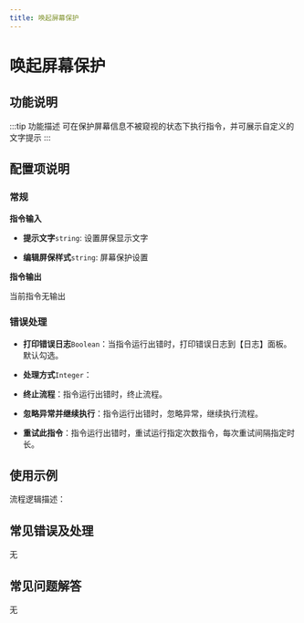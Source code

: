 ```yaml
---
title: 唤起屏幕保护
---
```


# 唤起屏幕保护

## 功能说明

:::tip 功能描述
可在保护屏幕信息不被窥视的状态下执行指令，并可展示自定义的文字提示
:::

## 配置项说明

### 常规

**指令输入**

- **提示文字**`string`: 设置屏保显示文字

- **编辑屏保样式**`string`: 屏幕保护设置


**指令输出**

当前指令无输出

### 错误处理

- **打印错误日志**`Boolean`：当指令运行出错时，打印错误日志到【日志】面板。默认勾选。

- **处理方式**`Integer`：

 - **终止流程**：指令运行出错时，终止流程。

 - **忽略异常并继续执行**：指令运行出错时，忽略异常，继续执行流程。

 - **重试此指令**：指令运行出错时，重试运行指定次数指令，每次重试间隔指定时长。

## 使用示例

流程逻辑描述：

## 常见错误及处理

无

## 常见问题解答

无

